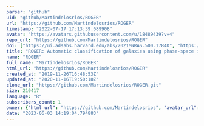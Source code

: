 ```yaml
---
parser: "github"
uid: "github/Martindelosrios/ROGER"
url: "https://github.com/Martindelosrios/ROGER"
timestamp: "2022-07-17 17:13:39.689908"
avatar: "https://avatars.githubusercontent.com/u/18489439?v=4"
repo_url: "https://github.com/Martindelosrios/ROGER"
doi: ["https://ui.adsabs.harvard.edu/abs/2021MNRAS.500.1784D", "https://ui.adsabs.harvard.edu/abs/2020ascl.soft10011D/abstract"]
title: "ROGER: Automatic classification of galaxies using phase-space information"
name: "ROGER"
full_name: "Martindelosrios/ROGER"
html_url: "https://github.com/Martindelosrios/ROGER"
created_at: "2019-11-26T16:48:53Z"
updated_at: "2020-11-16T19:50:18Z"
clone_url: "https://github.com/Martindelosrios/ROGER.git"
size: 210417
language: "R"
subscribers_count: 1
owner: {"html_url": "https://github.com/Martindelosrios", "avatar_url": "https://avatars.githubusercontent.com/u/18489439?v=4", "login": "Martindelosrios", "type": "User"}
date: "2023-06-03 14:19:04.794883"
---
```

